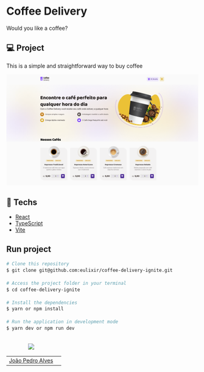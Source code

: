 # Coffee Delivery

Would you like a coffee?

## 💻 Project

This is a simple and straightforward way to buy coffee

<img src="./public/preview.png" alt="banner" />

## 🚀 Techs

- [React](https://reactjs.org/)
- [TypeScript](https://www.typescriptlang.org/)
- [Vite](https://vitejs.dev/)

## Run project

```bash
# Clone this repository
$ git clone git@github.com:eulixir/coffee-delivery-ignite.git

# Access the project folder in your terminal
$ cd coffee-delivery-ignite

# Install the dependencies
$ yarn or npm install

# Run the application in development mode
$ yarn dev or npm run dev

```

<table>
  <thead>
    <tr>
      <td valign="bottom">
        <p align="center">
          <a href="https://github.com/eulixir">
            <img src="https://github.com/eulixir.png?size=100" align="center" />
          </a>
        </p>
      </td>
      <td valign="bottom"><p align="center"></p></td>
    </tr>
  </thead>

  <tbody>
    <tr>
      <td><a href="https://github.com/eulixir">João Pedro Alves</a></td>
    </tr>
  </tbody>
</table>
